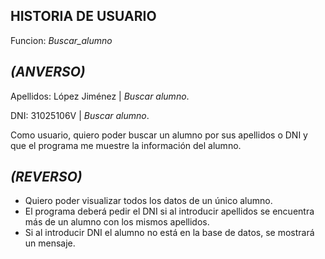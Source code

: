 **HISTORIA DE USUARIO**
---
Funcion: *Buscar_alumno*

***(ANVERSO)***
---
Apellidos: López Jiménez | *Buscar alumno*.

DNI: 31025106V  | *Buscar alumno*.

Como usuario, quiero poder buscar un alumno por sus apellidos o DNI y que el
programa me muestre la información del alumno.

***(REVERSO)***
---
- Quiero poder visualizar todos los datos de un único alumno.
- El programa deberá pedir el DNI si al introducir apellidos se encuentra más de
  un alumno con los mismos apellidos.
- Si al introducir DNI el alumno no está en la base de datos, se mostrará un
  mensaje.
